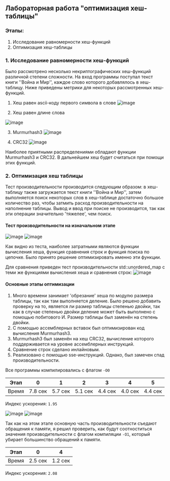 ## Лабораторная работа "оптимизация хеш-таблицы"

### Этапы:

1. Исследование равномерности хеш-функций
2. Оптимизация хеш-таблицы

### 1. Исследование равномерности хеш-функций

Было рассмотрено несколько некриптографических хеш-функций различной степени сложности. На вход программы поступал текст книги ''Война и Мир'', каждое слово которого добавлялось в хеш-таблицу. Ниже приведены метрики для некоторых рассмотренных хеш-функций.

1. Хеш равен ascii-коду первого символа в слове
![image](https://user-images.githubusercontent.com/53887365/82325726-e6728400-9a05-11ea-8743-f8ee5a1c56cb.png)

2. Хеш равен длине слова

![image](https://user-images.githubusercontent.com/53887365/82325849-17eb4f80-9a06-11ea-96e0-5b3748d3f570.png)

3. Murmurhash3
![image](https://user-images.githubusercontent.com/53887365/82325429-6fd58680-9a05-11ea-8122-1c97cf30ba9c.png)

4. CRC32
![image](https://user-images.githubusercontent.com/53887365/82327857-3a329c80-9a09-11ea-81e7-e62b63f8bb82.png)

Наиболее приятными распределениями обладают функции Murmurhash3 и CRC32. В дальнейшем хеш будет считаться при помощи этих функций.

### 2. Оптимизация хеш таблицы

Тест производительности производится следующим образом: в хеш-таблицу также загружается текст книги ''Война и Мир'', затем выполняется поиск некоторых слов в хеш-таблице достаточно большое количество раз, чтобы затмить расход производительности на наполнение таблицы. Вывод и ввод при поиске не производится, так как эти операции значительно 'тяжелее', чем поиск.

#### Тест производительности на изначальном этапе
![image](https://user-images.githubusercontent.com/53887365/82326002-5c76eb00-9a06-11ea-927f-7277d7997a79.png)
![image](https://user-images.githubusercontent.com/53887365/82326260-becfeb80-9a06-11ea-86db-f949774afc80.png)

Как видно из теста, наиболее затратными являются функции вычисления хеша, функция сравнения строк и функция поиска по цепочке. Было принято решение оптимизировать именно эти функции.

Для сравнения приведен тест производительности std::unordered_map c теми же функциями вычисления хеша и сравнения строк:
![image](https://user-images.githubusercontent.com/53887365/82326068-787a8c80-9a06-11ea-8f9c-56db7b690c14.png)

#### Основные этапы оптимизации
1. Много времени занимает 'обрезание' хеша по модулю размера таблицы, так как там выполняется деление. Было решено добавить проверку на то, является ли размер таблицы степенью двойки, так как в случае степенью двойки деление может быть выполнено с помощью побитового И. Размер таблицы был заменён на степень двойки.
2. С помощью ассемблерных вставок был оптимизирован код вычисления Murmurhash3.
3. Murmurhash3 был заменён на хеш CRC32, вычисление которого поддерживается на уровне ассемблерных инструкций.
4. Сравнение строк сделано инлайновым.
5. Реализовано с помощью sse-инструкций. Однако, был замечен спад производительности.

Все программы компилировались с флагом `-O0`

| Этап   | 0       | 1       | 2       | 3       | 4       | 5       |
| ------ | ------- | ------- | ------- | ------- | ------- | ------- |
| Время  | 7.8 сек | 5.7 сек | 5.1 сек | 4.4 сек | 4.0 сек | 4.4 сек |

Индекс ускорения: `1.95`

![image](https://user-images.githubusercontent.com/53887365/82326359-e3c45e80-9a06-11ea-927d-2ba387709263.png)
![image](https://user-images.githubusercontent.com/53887365/82326437-06ef0e00-9a07-11ea-9376-170d933f3652.png)

Так как на этом этапе основную часть производительности съедают обращения к памяти, я решил проверить, как будут соотноститься значения производительности с флагом компиляции `-O1`, который убирает большинство обращений к памяти.

| Этап   | 0       | 4       | 
| ------ | ------- | ------- | 
| Время  | 2.5 сек | 1.2 сек |

Индекс ускорения: `2.08`
